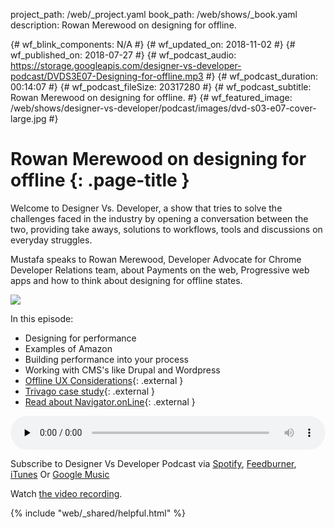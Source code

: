 project_path: /web/_project.yaml
book_path: /web/shows/_book.yaml
description: Rowan Merewood on designing for offline.

{# wf_blink_components: N/A #}
{# wf_updated_on: 2018-11-02 #}
{# wf_published_on: 2018-07-27 #}
{# wf_podcast_audio: https://storage.googleapis.com/designer-vs-developer-podcast/DVDS3E07-Designing-for-offline.mp3 #}
{# wf_podcast_duration: 00:14:07 #}
{# wf_podcast_fileSize: 20317280 #}
{# wf_podcast_subtitle: Rowan Merewood on designing for offline. #}
{# wf_featured_image: /web/shows/designer-vs-developer/podcast/images/dvd-s03-e07-cover-large.jpg #}


# Rowan Merewood on designing for offline {: .page-title }

Welcome to Designer Vs. Developer, a show that tries to solve the
challenges faced in the industry by opening a conversation between
the two, providing take aways, solutions to workflows, tools and
discussions on everyday struggles.

Mustafa speaks to Rowan Merewood, Developer Advocate for Chrome 
Developer Relations team, about Payments on the web, Progressive 
web apps and how to think about designing for offline states.


<img class="attempt-right"
  src="/web/shows/designer-vs-developer/podcast/images/dvd-s03-e07-cover.jpg">

In this episode:

* Designing for performance
* Examples of Amazon
* Building performance into your process
* Working with CMS's like Drupal and Wordpress
* [Offline UX Considerations](http://bit.ly/2LvNkl2){: .external }
* [Trivago case study](http://bit.ly/2K5I8is){: .external }
* [Read about Navigator.onLine](https://mzl.la/2vaRjsm){: .external }

<audio style="width: 100%" controls preload="none"
  src="https://storage.googleapis.com/designer-vs-developer-podcast/
  DVDS3E07-Designing-for-offline.mp3">

Subscribe to Designer Vs Developer Podcast via
<a href="http://bit.ly/mustafaOnSpotify">Spotify</a>,
<a href="https://goo.gl/USHXv8">Feedburner</a>,
<a href="https://goo.gl/1E9U0G">iTunes</a> Or
<a href="https://goo.gl/qCBlST">Google Music</a>

Watch <a href="https://www.youtube.com/playlist?list=PLNYkxOF6rcIC60856GnLEV5GQXMxc9ByJ">
the video recording</a>.

{% include "web/_shared/helpful.html" %}